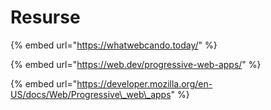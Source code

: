 # Resurse

{% embed url="https://whatwebcando.today/" %}

{% embed url="https://web.dev/progressive-web-apps/" %}

{% embed url="https://developer.mozilla.org/en-US/docs/Web/Progressive\_web\_apps" %}



